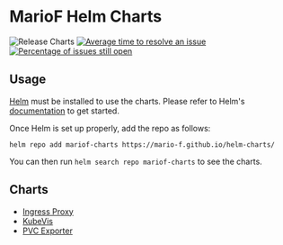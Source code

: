 # MarioF Helm Charts

![Release Charts](https://github.com/mario-f/helm-charts/workflows/Release%20Charts/badge.svg?branch=main)
[![Average time to resolve an issue](http://isitmaintained.com/badge/resolution/mario-f/helm-charts.svg)](http://isitmaintained.com/project/mario-f/helm-charts "Average time to resolve an issue")
[![Percentage of issues still open](http://isitmaintained.com/badge/open/mario-f/helm-charts.svg)](http://isitmaintained.com/project/mario-f/helm-charts "Percentage of issues still open")

## Usage

[Helm](https://helm.sh) must be installed to use the charts.
Please refer to Helm's [documentation](https://helm.sh/docs/) to get started.

Once Helm is set up properly, add the repo as follows:

```shell
helm repo add mariof-charts https://mario-f.github.io/helm-charts/
```

You can then run `helm search repo mariof-charts` to see the charts.

## Charts

* [Ingress Proxy](charts/ingress-proxy/README.md)
* [KubeVis](charts/kubevis/README.md)
* [PVC Exporter](charts/pvc-exporter/README.md)
